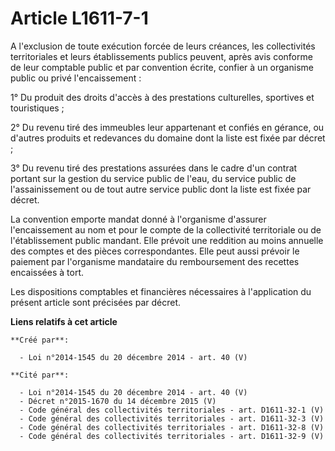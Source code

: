 # Article L1611-7-1

A l'exclusion de toute exécution forcée de leurs créances, les collectivités territoriales et leurs établissements publics
peuvent, après avis conforme de leur comptable public et par convention écrite, confier à un organisme public ou privé
l'encaissement :

1° Du produit des droits d'accès à des prestations culturelles, sportives et touristiques ;

2° Du revenu tiré des immeubles leur appartenant et confiés en gérance, ou d'autres produits et redevances du domaine dont la
liste est fixée par décret ;

3° Du revenu tiré des prestations assurées dans le cadre d'un contrat portant sur la gestion du service public de l'eau, du
service public de l'assainissement ou de tout autre service public dont la liste est fixée par décret.

La convention emporte mandat donné à l'organisme d'assurer l'encaissement au nom et pour le compte de la collectivité
territoriale ou de l'établissement public mandant. Elle prévoit une reddition au moins annuelle des comptes et des pièces
correspondantes. Elle peut aussi prévoir le paiement par l'organisme mandataire du remboursement des recettes encaissées à
tort.

Les dispositions comptables et financières nécessaires à l'application du présent article sont précisées par décret.

**Liens relatifs à cet article**

	**Créé par**:

	  - Loi n°2014-1545 du 20 décembre 2014 - art. 40 (V)

	**Cité par**:

	  - Loi n°2014-1545 du 20 décembre 2014 - art. 40 (V)
	  - Décret n°2015-1670 du 14 décembre 2015 (V)
	  - Code général des collectivités territoriales - art. D1611-32-1 (V)
	  - Code général des collectivités territoriales - art. D1611-32-3 (V)
	  - Code général des collectivités territoriales - art. D1611-32-8 (V)
	  - Code général des collectivités territoriales - art. D1611-32-9 (V)
